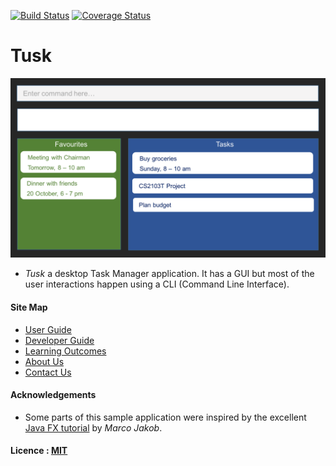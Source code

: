 [![Build Status](https://travis-ci.org/CS2103AUG2016-W15-C2/main.svg?branch=v0.3)](https://travis-ci.org/CS2103AUG2016-W15-C2/main)
[![Coverage Status](https://coveralls.io/repos/github/CS2103AUG2016-W15-C2/main/badge.svg?branch=v0.3)](https://coveralls.io/github/CS2103AUG2016-W15-C2/main?branch=v0.3)
# Tusk

<img src="docs/images/UiMockup.png" width="600"><br>

* _Tusk_  a desktop Task Manager application. It has a GUI but most of the user interactions happen using a CLI (Command Line Interface).

#### Site Map
* [User Guide](docs/UserGuide.md)
* [Developer Guide](docs/DeveloperGuide.md)
* [Learning Outcomes](docs/LearningOutcomes.md)
* [About Us](docs/AboutUs.md)
* [Contact Us](docs/ContactUs.md)

#### Acknowledgements
* Some parts of this sample application were inspired by the excellent
  [Java FX tutorial](http://code.makery.ch/library/javafx-8-tutorial/) by *Marco Jakob*.

#### Licence : [MIT](LICENSE)
